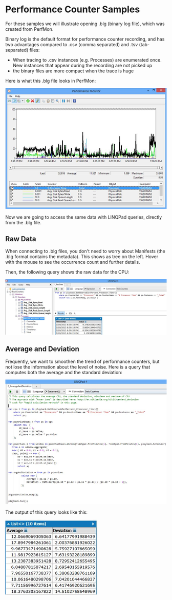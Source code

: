# Performance Counter Samples

For these samples we will illustrate opening .blg (binary log file), which was created from PerfMon.

Binary log is the default format for performance counter recording, and has two advantages compared to .csv (comma separated) and .tsv (tab-separated) files:
* When tracing to .csv instances (e.g. Processes) are enumerated once. New instances that appear during the recording are not picked up
* the binary files are more compact when the trace is huge

Here is what this .blg file looks in PerfMon:

![PerfCtr_PerfMon.JPG](PerfCtr_PerfMon.JPG)

Now we are going to access the same data with LINQPad queries, directly from the .blg file.

## Raw Data

When connecting to .blg files, you don't need to worry about Manifests (the .blg format contains the metadata). This shows as tree on the left. Hover with the mouse to see the occurrence count and further details.

Then, the following query shows the raw data for the CPU:

![PerfCtr_1_RawData.JPG](PerfCtr_1_RawData.JPG)

## Average and Deviation

Frequently, we want to smoothen the trend of performance counters, but not lose the information about the level of noise. Here is a query that computes both the average and the standard deviation:

![PerfCtr_2_AverageAndDeviation.JPG](PerfCtr_2_AverageAndDeviation.JPG)

The output of this query looks like this:

![PerfCtr_2_AverageAndDeviation_Output.JPG](PerfCtr_2_AverageAndDeviation_Output.JPG)



